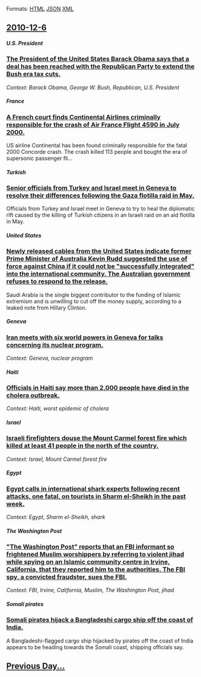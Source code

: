 
Formats: [HTML](2010/12/6/index.html)  [JSON](2010/12/6/index.json)  [XML](2010/12/6/index.xml)  

## [2010-12-6](/news/2010/12/6/index.md)

##### U.S. President
### [The President of the United States Barack Obama says that a deal has been reached with the Republican Party to extend the Bush era tax cuts. ](/news/2010/12/6/the-president-of-the-united-states-barack-obama-says-that-a-deal-has-been-reached-with-the-republican-party-to-extend-the-bush-era-tax-cuts.md)
_Context: Barack Obama, George W. Bush, Republican, U.S. President_

##### France
### [A French court finds Continental Airlines criminally responsible for the crash of Air France Flight 4590 in July 2000. ](/news/2010/12/6/a-french-court-finds-continental-airlines-criminally-responsible-for-the-crash-of-air-france-flight-4590-in-july-2000.md)
US&#x20;airline&#x20;Continental&#x20;has&#x20;been&#x20;found&#x20;criminally&#x20;responsible&#x20;for&#x20;the&#x20;fatal&#x20;2000&#x20;Concorde&#x20;crash.&#x20;The&#x20;crash&#x20;killed&#x20;113&#x20;people&#x20;and&#x20;bought&#x20;the&#x20;era&#x20;of&#x20;supersonic&#x20;passenger&#x20;fli...

##### Turkish
### [Senior officials from Turkey and Israel meet in Geneva to resolve their differences following the Gaza flotilla raid in May. ](/news/2010/12/6/senior-officials-from-turkey-and-israel-meet-in-geneva-to-resolve-their-differences-following-the-gaza-flotilla-raid-in-may.md)
Officials from Turkey and Israel meet in Geneva to try to heal the diplomatic rift caused by the killing of Turkish citizens in an Israeli raid on an aid flotilla in May.

##### United States
### [Newly released cables from the United States indicate former Prime Minister of Australia Kevin Rudd suggested the use of force against China if it could not be "successfully integrated" into the international community. The Australian government refuses to respond to the release. ](/news/2010/12/6/newly-released-cables-from-the-united-states-indicate-former-prime-minister-of-australia-kevin-rudd-suggested-the-use-of-force-against-china.md)
Saudi Arabia is the single biggest contributor to the funding of Islamic extremism and is unwilling to cut off the money supply, according to a leaked note from Hillary Clinton.

##### Geneva
### [Iran meets with six world powers in Geneva for talks concerning its nuclear program. ](/news/2010/12/6/iran-meets-with-six-world-powers-in-geneva-for-talks-concerning-its-nuclear-program.md)
_Context: Geneva, nuclear program_

##### Haiti
### [Officials in Haiti say more than 2,000 people have died in the cholera outbreak. ](/news/2010/12/6/officials-in-haiti-say-more-than-2-000-people-have-died-in-the-cholera-outbreak.md)
_Context: Haiti, worst epidemic of cholera_

##### Israel
### [Israeli firefighters douse the Mount Carmel forest fire which killed at least 41 people in the north of the country. ](/news/2010/12/6/israeli-firefighters-douse-the-mount-carmel-forest-fire-which-killed-at-least-41-people-in-the-north-of-the-country.md)
_Context: Israel, Mount Carmel forest fire_

##### Egypt
### [Egypt calls in international shark experts following recent attacks, one fatal, on tourists in Sharm el-Sheikh in the past week. ](/news/2010/12/6/egypt-calls-in-international-shark-experts-following-recent-attacks-one-fatal-on-tourists-in-sharm-el-sheikh-in-the-past-week.md)
_Context: Egypt, Sharm el-Sheikh, shark_

##### The Washington Post
### ["The Washington Post" reports that an FBI informant so frightened Muslim worshippers by referring to violent jihad while spying on an Islamic community centre in Irvine, California, that they reported him to the authorities. The FBI spy, a convicted fraudster, sues the FBI. ](/news/2010/12/6/the-washington-post-reports-that-an-fbi-informant-so-frightened-muslim-worshippers-by-referring-to-violent-jihad-while-spying-on-an-islami.md)
_Context: FBI, Irvine, California, Muslim, The Washington Post, jihad_

##### Somali pirates
### [Somali pirates hijack a Bangladeshi cargo ship off the coast of India. ](/news/2010/12/6/somali-pirates-hijack-a-bangladeshi-cargo-ship-off-the-coast-of-india.md)
A Bangladeshi-flagged cargo ship hijacked by pirates off the coast of India appears to be heading towards the Somali coast, shipping officials say.

## [Previous Day...](/news/2010/12/5/index.md)

